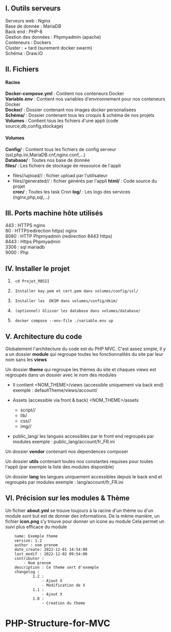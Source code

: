 
## I. Outils serveurs

Serveurs web : Nginx  
Base de donnée : MariaDB  
Back end : PHP-8  
Gestion des données : Phpmyadmin  (apache)  
Conteneurs : Dockers  
Cluster : + tard (surement docker swarm)  
Schéma : Draw.IO

## II. Fichiers

#### Racine 

**Docker-compose.yml** : Contient nos conteneurs Docker  
**Variable.env** : Contient nos variables d'environnement pour nos conteneurs Docker  
**Docker/** : Dossier contenant nos images docker personalisées  
**Schéma/** : Dossier contenant tous les croquis & schéma de nos projets
**Volumes** : Contient tous les fichiers d'une appli (code source,db,config,stockage)

#### Volumes

**Config/** : Contient tous les fichiers de config serveur (ssl,php.ini,MariaDB.cnf,nginx.conf,...)  
**Database/** : Toutes nos base de donnée  
**files/** : Les fichiers de stockage de ressource de l'appli  
- files/<IDVOL>/upload/<MODULE>/ : fichier upload par l'utilisateur
- files/<IDVOL>/generated/<MODULE>/ : fichier générés par l'appli 
**html/** : Code source du projet  
**cron/** : Toutes les task Cron
**log/** : Les logs des services (nginx,php,sql,...)

## III. Ports machine hôte utilisés
443 : HTTPS nginx  
80 : HTTP(redirection https) nginx  
8080 : HTTP Phpmyadmin (redirection 8443 https)  
8443 : Https Phpmyadmin  
3306 : sql mariadb  
9000 : Php  


## IV. Installer le projet
1) 
        cd Projet_RBSII
    
2) 
        Installer key.pem et cert.pem dans volumes/config/ssl/
3)
        Installer les  DKIM dans volumes/config/dkim/
4)
        (optionnel) Glisser les database dans volumes/database/

5)
        docker compose --env-file ./variable.env up

## V. Architecture du code

Globalement l'architecture du code est du PHP MVC. C'est assez simple,
Il y a un dossier **module** qui regroupe toutes les fonctionnalités du site par leur nom sans les **views**  

Un dossier **theme** qui regroupe les thèmes du site et chaques views est regroupés dans un dossier avec le nom des modules   
- Il contient <NOM_THEME>/views (accessible uniquement via back end)  
exemple : defaultTheme/views/account/
- Assets (accessible via front & back) <NOM_THEME>/assets
    - script/<module>/
    - lib/
    - css/<module>/
    - img/<module>/

- public_lang/ les langues accessibles par le front end regroupés par modules
exemple : public_lang/account/fr_FR.ini



Un dossier **vendor** contenant nos dépendences composer

Un dossier **utils** contenant toutes nos constantes requises pour toutes l'appli (par exemple la liste des modules disponible)

Un dossier **lang** les langues uniquement accessibles depuis le back end et regroupés par modules
exemple : lang/account/fr_FR.ini


## VI. Précision sur les modules & Thème

Un fichier **about.yml** se trouve toujours à la racine d'un thème ou d'un module sont but est de donner des informations.
De la même manière, un fichier **icon.png** s'y trouve pour donner un icone au module 
Cela permet un suivi plus efficace du module    

        name: Exemple theme
        version: 1.2
        author : nom prenom
        date_create: 2022-12-01 14:54:00
        last_modif : 2022-12-02 09:54:00
        contributor :
        	- Nom prenom
        description : Ce theme sert d'exemple
        changelog : 
                1.2 : 
                    - Ajout X
                    - Modification de X
                1.1 : 
                    - Ajout X
                1.0 : 
                    - Creation du theme
    
# PHP-Structure-for-MVC
